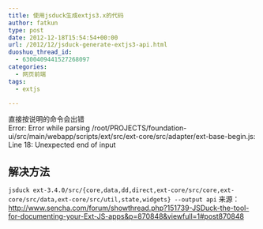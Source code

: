 ```yaml
---
title: 使用jsduck生成extjs3.x的代码
author: fatkun
type: post
date: 2012-12-18T15:54:54+00:00
url: /2012/12/jsduck-generate-extjs3-api.html
duoshuo_thread_id:
  - 6300409441527268097
categories:
  - 网页前端
tags:
  - extjs

---
```

直接按说明的命令会出错  
Error: Error while parsing /root/PROJECTS/foundation-ui/src/main/webapp/scripts/ext/src/ext-core/src/adapter/ext-base-begin.js: Line 18: Unexpected end of input
## 解决方法

`jsduck ext-3.4.0/src/{core,data,dd,direct,ext-core/src/core,ext-core/src/data,ext-core/src/util,state,widgets} --output api`
来源：http://www.sencha.com/forum/showthread.php?151739-JSDuck-the-tool-for-documenting-your-Ext-JS-apps&p=870848&viewfull=1#post870848